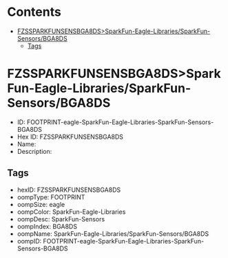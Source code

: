 



Contents
========

* [FZSSPARKFUNSENSBGA8DS>SparkFun-Eagle-Libraries/SparkFun-Sensors/BGA8DS](#fzssparkfunsensbga8dssparkfun-eagle-librariessparkfun-sensorsbga8ds)
	* [Tags](#tags)

# FZSSPARKFUNSENSBGA8DS>SparkFun-Eagle-Libraries/SparkFun-Sensors/BGA8DS

- ID: FOOTPRINT-eagle-SparkFun-Eagle-Libraries-SparkFun-Sensors-BGA8DS
- Hex ID: FZSSPARKFUNSENSBGA8DS
- Name: 
- Description: 

## Tags

- hexID: FZSSPARKFUNSENSBGA8DS
- oompType: FOOTPRINT
- oompSize: eagle
- oompColor: SparkFun-Eagle-Libraries
- oompDesc: SparkFun-Sensors
- oompIndex: BGA8DS
- oompName: SparkFun-Eagle-Libraries/SparkFun-Sensors/BGA8DS
- oompID: FOOTPRINT-eagle-SparkFun-Eagle-Libraries-SparkFun-Sensors-BGA8DS
